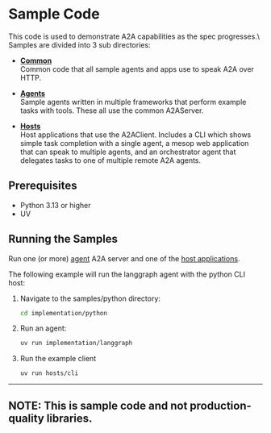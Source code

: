 # Sample Code

This code is used to demonstrate A2A capabilities as the spec progresses.\ Samples are divided into 3 sub directories:

* [**Common**](/agents/common)  
Common code that all sample agents and apps use to speak A2A over HTTP. 

* [**Agents**](/agents/agents.md)  
Sample agents written in multiple frameworks that perform example tasks with tools. These all use the common A2AServer.

* [**Hosts**](/agents/hosts.md)  
Host applications that use the A2AClient. Includes a CLI which shows simple task completion with a single agent, a mesop web application that can speak to multiple agents, and an orchestrator agent that delegates tasks to one of multiple remote A2A agents.

## Prerequisites

- Python 3.13 or higher
- UV

## Running the Samples

Run one (or more) [agent](/agents/agents.md) A2A server and one of the [host applications](/agents/hosts.md). 

The following example will run the langgraph agent with the python CLI host:

1. Navigate to the samples/python directory:
    ```bash
    cd implementation/python
    ```
2. Run an agent:
    ```bash
    uv run implementation/langgraph
    ```
3. Run the example client
    ```
    uv run hosts/cli
    ```
---
**NOTE:** 
This is sample code and not production-quality libraries.
---
